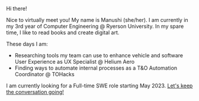 Hi there! 

Nice to virtually meet you! My name is Manushi (she/her). I am currently in my 3rd year of Computer Engineering @ Ryerson University. In my spare time, I like to read books  and create digital art.

These days I am:
- Researching tools my team can use to enhance vehicle and software User Experience as UX Specialist @ Helium Aero
- Finding ways to automate internal processes as a T&O Automation Coordinator @ TOHacks

I am currently looking for a Full-time SWE role starting May 2023. [Let's keep the conversation going!](mailto:manushi.oza@ryerson.ca)
